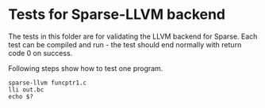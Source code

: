 # Tests for Sparse-LLVM backend

The tests in this folder are for validating the LLVM backend for Sparse. Each test can be compiled and run - the test should end normally with return code 0 on success.

Following steps show how to test one program.

```
sparse-llvm funcptr1.c 
lli out.bc
echo $?
```


